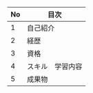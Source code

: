 |No|     目次     |
|:--|--------------|
|1|自己紹介          |
|2|経歴           |
|3|資格|
|4|スキル　学習内容|
|5|成果物|
